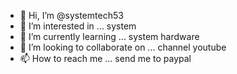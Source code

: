 - 👋 Hi, I’m @systemtech53
- 👀 I’m interested in ... system
- 🌱 I’m currently learning ... system hardware
- 💞️ I’m looking to collaborate on ... channel youtube
- 📫 How to reach me ... send me to paypal

<!---
systemtech53/systemtech53 is a ✨ special ✨ repository because its `README.md` (this file) appears on your GitHub profile.
You can click the Preview link to take a look at your changes.
--->
